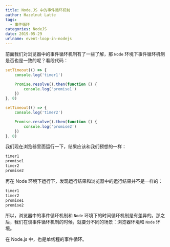```yaml
---
title: Node.JS 中的事件循环机制
author: Hazelnut Latte
tags:
  - 事件循环
categories: NodeJS
date: 2019-05-29
urlname: event-loop-in-nodejs
---
```


前面我们对浏览器中的事件循环机制有了一些了解，那 `Node` 环境下事件循环机制是否也是一致的呢？看段代码：

```javascript
setTimeout(() => {
    console.log('timer1')

    Promise.resolve().then(function () {
        console.log('promise1')
    })
}, 0)

setTimeout(() => {
    console.log('timer2')

    Promise.resolve().then(function () {
        console.log('promise2')
    })
}, 0)
```
<!-- more -->
我们现在浏览器里面运行一下，结果应该和我们预想的一样：

```javascript
timer1
promise1
timer2
promise2
```

再在 Node 环境下运行下，发现运行结果和浏览器中的运行结果并不是一样的：

```javascript
timer1
timer2
promise1
promise2
```

所以，浏览器中的事件循环机制和 `Node` 环境下的时间循环机制是有差异的。那之后，我们在谈事件循环机制的时候，就要分不同的场景：浏览器环境和 `Node` 环境。

在 Node.js 中，也是单线程的事件循环。
